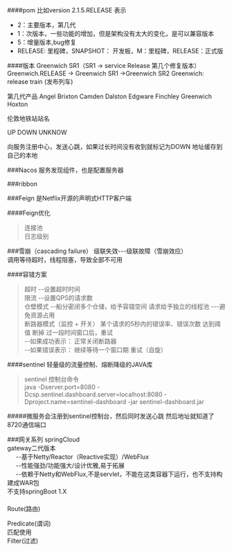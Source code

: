 ####pom
比如version 2.1.5.RELEASE
表示
+ 2：主要版本，第几代
+ 1：次版本，一些功能的增加，但是架构没有太大的变化，是可以兼容版本
+ 5：增量版本,bug修复
+ RELEASE: 里程碑，SNAPSHOT： 开发板，M：里程碑，RELEASE：正式版


####版本
Greenwich SR1（SR1 -> service Release 第几个修复版本）
Greenwich.RELEASE -> Greenwich SR1 ->Greenwich SR2
Greenwich: release train (发布列车)

第几代产品
Angel
Brixton 
Camden
Dalston
Edgware
Finchley
Greenwich
Hoxton

伦敦地铁站站名

UP 
DOWN 
UNKNOW

向服务注册中心，发送心跳，如果过长时间没有收到就标记为DOWN
地址缓存到自己的本地

###Nacos
服务发现组件，也是配置服务器


###ribbon 

###Feign
是Netflix开源的声明式HTTP客户端

####Feign优化
> 连接池  
> 日志级别


###雪崩（cascading failure）
级联失效---级联故障（雪崩效应）  
调用等待超时，线程阻塞，导致全部不可用

####容错方案
> 超时 --设置超时时间  
> 限流 --设置QPS的请求数   
> 仓壁模式 --船分密闭多个仓储，给予容错空间 请求给予独立的线程池
>   ---避免资源占用      
> 断路器模式（监控 + 开关） 某个请求的5秒内的错误率、错误次数 达到阈值 断掉
>  过一段时间窗口后，重试   
>     --如果成功表示： 正常关闭断路器  
>     --如果错误表示： 继续等待一个窗口期 重试（自旋）    


####sentinel
轻量级的流量控制、熔断降级的JAVA库

> sentinel 控制台命令  
>java -Dserver.port=8080 -Dcsp.sentinel.dashboard.server=localhost:8080 -Dproject.name=sentinel-dashboard -jar sentinel-dashboard.jar

#####微服务会注册到sentinel控制台，然后同时发送心跳
然后地址就知道了
8720通信端口


###网关系列
springCloud  
gateway二代版本   
&nbsp;&nbsp;&nbsp;&nbsp;&nbsp;--基于Netty/Reactor（Reactive实现）/WebFlux   
&nbsp;&nbsp;&nbsp;&nbsp;&nbsp;--性能强劲/功能强大/设计优雅,易于拓展   
&nbsp;&nbsp;&nbsp;&nbsp;&nbsp;--依赖于Netty和WebFlux,不是servlet，不能在这类容器下运行，也不支持构建成WAR包   
不支持springBoot 1.X

####
Route(路由)  

Predicate(谓词)  
匹配使用   
Filter(过滤)


